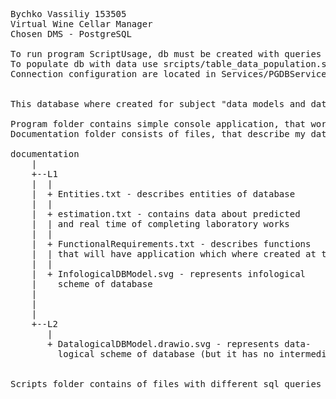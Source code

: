 <pre>
Bychko Vassiliy 153505
Virtual Wine Cellar Manager
Chosen DMS - PostgreSQL

To run program ScriptUsage, db must be created with queries presented in scripts/table_creation.sql'
To populate db with data use srcipts/table_data_population.sql. But IDs in intermediate tables must be changed
Connection configuration are located in Services/PGDBService.cs of ScriptUsage project


This database where created for subject "data models and database management system". 

Program folder contains simple console application, that works with created database. Program was written with .NET 7.0
Documentation folder consists of files, that describe my database.

documentation
	|
	+--L1
	|  |
	|  + Entities.txt - describes entities of database
	|  |
	|  + estimation.txt - contains data about predicted
	|  | and real time of completing laboratory works
	|  |
	|  + FunctionalRequirements.txt - describes functions
	|  | that will have application which where created at the end of term
	|  |
	|  + InfologicalDBModel.svg - represents infological
	|    scheme of database
	|
	|
	|
	+--L2
	   |
	   + DatalogicalDBModel.drawio.svg - represents data-
	     logical scheme of database (but it has no intermediate tables)


Scripts folder contains of files with different sql queries that was created during course
</pre>

	   
